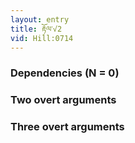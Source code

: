 ```yaml
---
layout: entry
title: རྟོལ་√2
vid: Hill:0714
---
```

### Dependencies (N = 0)


### Two overt arguments


### Three overt arguments
